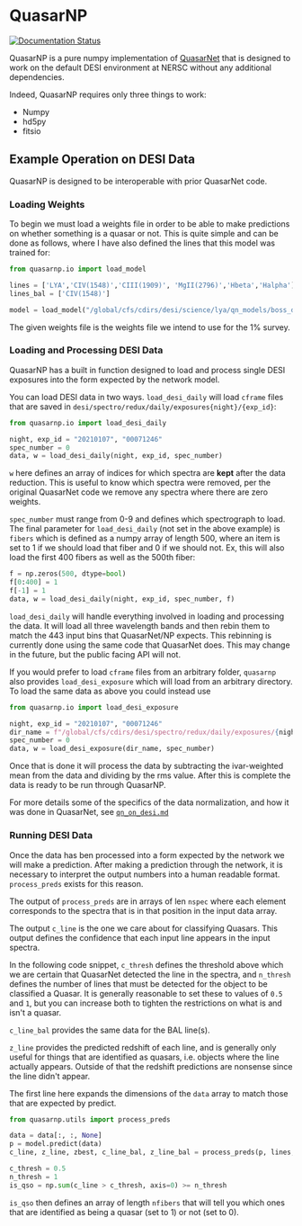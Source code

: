# QuasarNP
[![Documentation Status](https://readthedocs.org/projects/quasarnp/badge/?version=latest)](https://quasarnp.readthedocs.io/en/latest/?badge=latest)

QuasarNP is a pure numpy implementation of [QuasarNet](https://github.com/ngbusca/QuasarNET) that is designed to work on the default DESI environment at NERSC without any additional dependencies.

Indeed, QuasarNP requires only three things to work:
- Numpy
- hd5py
- fitsio

## Example Operation on DESI Data
QuasarNP is designed to be interoperable with prior QuasarNet code.

### Loading Weights
To begin we must load a weights file in order to be able to make predictions
on whether something is a quasar or not. This is quite simple and can be done
as follows, where I have also defined the lines that this model was trained
for:

```python
from quasarnp.io import load_model

lines = ['LYA','CIV(1548)','CIII(1909)', 'MgII(2796)','Hbeta','Halpha']
lines_bal = ['CIV(1548)']

model = load_model("/global/cfs/cdirs/desi/science/lya/qn_models/boss_dr12/qn_train_coadd_indtrain_0_0_boss10.h5")
```

The given weights file is the weights file we intend to use for the 1% survey.

### Loading and Processing DESI Data

QuasarNP has a built in function designed to load and process single DESI exposures into the form expected by the network model.

You can load DESI data in two ways. `load_desi_daily` will load
`cframe` files that are saved in `desi/spectro/redux/daily/exposures{night}/{exp_id}`:

```python
from quasarnp.io import load_desi_daily

night, exp_id = "20210107", "00071246"
spec_number = 0
data, w = load_desi_daily(night, exp_id, spec_number)
```

`w` here defines an array of indices for which spectra are **kept** after the data reduction.
This is useful to know which spectra were removed, per the original QuasarNet code we remove any spectra where there are zero weights.


`spec_number` must range from 0-9 and defines which spectrograph to load.
The final parameter for `load_desi_daily` (not set in the above example)
is `fibers` which is defined as a numpy array of length 500, where an item is set to 1 if we should load that
fiber and 0 if we should not. Ex, this will also load the first 400 fibers
as well as the 500th fiber:
```python
f = np.zeros(500, dtype=bool)
f[0:400] = 1
f[-1] = 1
data, w = load_desi_daily(night, exp_id, spec_number, f)
```

`load_desi_daily` will handle everything involved in loading and processing the
data. It will load all three wavelength bands and then rebin them to match the 443
input bins that QuasarNet/NP expects. This rebinning is currently done using the
same code that QuasarNet does. This may change in the future, but the public
facing API will not.

If you would prefer to load `cframe` files from an arbitrary folder, `quasarnp` also provides `load_desi_exposure` which will load from an arbitrary directory.
To load the same data as above you could instead use

```python
from quasarnp.io import load_desi_exposure

night, exp_id = "20210107", "00071246"
dir_name = f"/global/cfs/cdirs/desi/spectro/redux/daily/exposures/{night}/{exp_id}"
spec_number = 0
data, w = load_desi_exposure(dir_name, spec_number)
```

Once that is done it will process the data by subtracting the ivar-weighted mean
from the data and dividing by the rms value. After this is complete the data is
ready to be run through QuasarNP.

For more details some of the specifics of the data normalization, and how it was done in QuasarNet, see [`qn_on_desi.md`](https://github.com/desihub/QuasarNP/blob/main/qn_on_desi.md)

### Running DESI Data
Once the data has ben processed into a form expected by the network we will
make a prediction. After making a prediction through the network, it is necessary
to interpret the output numbers into a human readable format. `process_preds`
exists for this reason.

The output of `process_preds` are in arrays of len `nspec` where each element
corresponds to the spectra that is in that position in the input data array.

The output `c_line` is the one we care about for classifying Quasars. This
output defines the confidence that each input line appears in the input spectra.

In the following code snippet, `c_thresh` defines the threshold above which we
are certain that QuasarNet detected the line in the spectra, and `n_thresh` defines
the number of lines that must be detected for the object to be classified a Quasar.
It is generally reasonable to set these to values of `0.5` and `1`, but you can
increase both to tighten the restrictions on what is and isn't a quasar.

`c_line_bal` provides the same data for the BAL line(s).

`z_line` provides the predicted redshift of each line, and is generally only
useful for things that are identified as quasars, i.e. objects where the line
actually appears. Outside of that the redshift predictions are nonsense since
the line didn't appear.

The first line here expands the dimensions of the `data` array to match those
that are expected by predict.

```python
from quasarnp.utils import process_preds

data = data[:, :, None]
p = model.predict(data)
c_line, z_line, zbest, c_line_bal, z_line_bal = process_preds(p, lines, lines_bal)

c_thresh = 0.5
n_thresh = 1
is_qso = np.sum(c_line > c_thresh, axis=0) >= n_thresh
```

`is_qso` then defines an array of length `nfibers` that will tell you which ones
 that are identified as being a quasar (set to 1) or not (set to 0).
